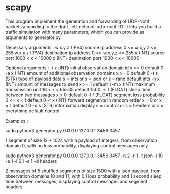 # scapy

This program implement the generation and forwarding of UDP-Notif packets according to the draft-ietf-netconf-udp-notif-01. It lets you build a traffic simulation with many parameters, which you can provide as arguments to generator.py.

Necessary arguments :
w.x.y.z       (IPV4)      source ip address                           0 <= w,x,y,z <= 255
w.x.y.z       (IPV4)      destination ip address                      0 <= w,x,y,z <= 255
x             (INT)       source port                                 1000 < x < 10000
x             (INT)       destination port                            1000 < x < 10000

Optional arguments :
-i x          (INT)       initial observation domain id               x >= 0                                              default 0
-a x          (INT)       amount of additional observation domains    x >= 0                                              default 0
-t s          (STR)       type of payload data                        s = ints or s = json or s = rand                    default ints
-n x          (INT)       amount of messages to send                  x >= 1                                              default 1
-m x          (INT)       maximum transmission unit                   16 < x < 65535                                      default 1500
-s f          (FLOAT)     sleep time between two messages             x > 0                                               default 0
-l f          (FLOAT)     segment loss probability                    0 <= x < 1                                          default 0
-r x          (INT)       forward segments in random order            x = 0 or x = 1                                      default 0
-d s          (STR)       information display                         s = control or s = headers or s = everything        default control

Examples :

sudo python3 generator.py 0.0.0.0 127.0.0.1 3456 3457

1 segment of size 12 + 1024 with a payload of integers, from observation domain 0, with no loss probability, displaying control messages only

sudo python3 generator.py 0.0.0.0 127.0.0.1 3456 3457 -n 2 -r 1 -t json -i 10 -a 1 -l 0.1 -s 1 -d headers

2 messages of 5 shuffled segments of size 1500 with a json payload, from observation domains 10 and 11, with 0.1 loss probability and 1 second sleep time between messages, displaying control messages and segment headers
